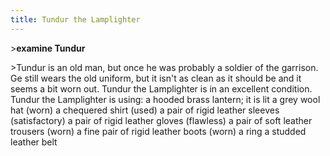 ```yaml
---
title: Tundur the Lamplighter
---
```


\>**examine Tundur**

\>Tundur is an old man, but once he was probably a soldier of the
garrison. Ge still wears the old uniform, but it isn't as clean as it
should be and it seems a bit worn out.
Tundur the Lamplighter is in an excellent condition.
Tundur the Lamplighter is using:
<held> a hooded brass lantern; it is lit
<worn on head> a grey wool hat (worn)
<worn on body> a chequered shirt (used)
<worn on arms> a pair of rigid leather sleeves (satisfactory)
<worn on hands> a pair of rigid leather gloves (flawless)
<work on legs> a pair of soft leather trousers (worn)
<worn on feet> a fine pair of rigid leather boots (worn)
<worn on finger> a ring
<work as belt> a studded leather belt